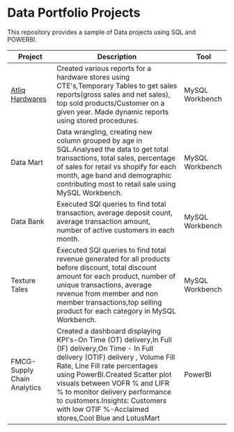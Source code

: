 # Data Portfolio Projects
This repository provides a sample of Data projects using SQL and POWERBI.


Project | Description| Tool
---|---|---
[Atliq Hardwares](https://github.com/Kiranlewis/Portfolio/tree/main/Atliq%20Hardwares) | Created various reports for a hardware stores using CTE's,Temporary Tables to get sales reports(gross sales and net sales), top sold products/Customer on a given year. Made dynamic reports using stored procedures.| MySQL Workbench
Data Mart |Data wrangling, creating new column grouped by age in SQL.Analysed the data to get total transactions, total sales, percentage of sales for retail vs shopify for each month, age band and demographic contributing most to retail sale using MySQL Workbench. | MySQL Workbench
Data Bank | Executed SQl queries to find total transaction, average deposit count, average transaction amount, number of active customers in each month.| MySQL Workbench
Texture Tales |Executed SQl queries to find total revenue generated for all products before discount, total discount amount for each product, number of unique transactions, average revenue from member and non member transactions,top selling product for each category in MySQL Workbench. | MySQL Workbench
FMCG-Supply Chain Analytics |Created a dashboard displaying KPI's-On Time (OT) delivery,In Full (IF) delivery,On Time - In Full delivery (OTIF) delivery , Volume Fill Rate, Line Fill rate percentages using PowerBI.Created Scatter plot visuals between VOFR % and LIFR % to monitor delivery performance to customers.Insights: Customers with low OTIF %-Acclaimed stores,Cool Blue and LotusMart | PowerBI
